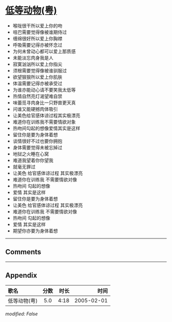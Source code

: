 # [低等动物(粤)](https://music.163.com/song?id=66348)

* 喉咙很干所以爱上你的吻
* 咀巴需要觉得像被谁期侍过
* 缠绵很好所以爱上你胸襟
* 呼吸需要记得亦被怀念过
* 为何未曾动心都可以爱上那质感
* 未能淡忘肉身我是人
* 寂寞汹汹所以爱上你指尖
* 须根需要觉得像被谁驯服过
* 欲望狠狠所以爱上你肌肤
* 体温需要记得亦被承受过
* 为谁亦能动心请不要笑我太低等
* 热情自然亮灯渴望难自禁
* 味蕾觅寻肉身比一只野兽更天真
* 问谁又能硬撼肉体吸引
* 让美色给官感体谅过程其实极漂亮
* 难道你在训练我不需要情欲对象
* 热吻间勾起的想像爱情其实是这样
* 留住你是要为身体着想
* 谈情很好不过也要你拥抱
* 身体需要觉得未被忘掉过
* 地狱之火睡在心窝
* 难道我望着你你望我
* 就毫无罪过
* 让美色 给官感体谅过程 其实极漂亮
* 难道你在训练我 不需要情欲对像
* 热吻间 勾起的想像
* 爱情 其实是这样
* 留住你是要为身体着想
* 让美色 给官感体谅过程 其实极漂亮
* 难道你在训练我 不需要情欲对像
* 热吻间 勾起的想像
* 爱情 其实是这样
* 期望你亦要为身体着想


---

## Comments


---

## Appendix

|歌名|分数|时长|时间|
|:---|:---:|---:|---:|
|低等动物(粤)|5.0|4:18|2005-02-01

*modified: False*